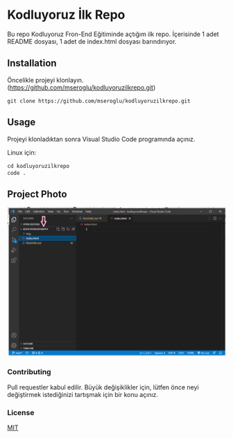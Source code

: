 # Kodluyoruz İlk Repo
Bu repo Kodluyoruz Fron-End Eğitiminde açtığım ilk repo. İçerisinde 1 adet README dosyası, 1 adet de index.html dosyası barındırıyor.

## Installation

Öncelikle projeyi klonlayın. (https://github.com/mseroglu/kodluyoruzilkrepo.git)
```
git clone https://github.com/mseroglu/kodluyoruzilkrepo.git
```

## Usage 
Projeyi klonladıktan sonra Visual Studio Code programında açınız.

Linux için:
```
cd kodluyoruzilkrepo
code .
```
## Project Photo
![Photo](./img/proje.png)

### Contributing 
Pull requestler kabul edilir. Büyük değişiklikler için, lütfen önce neyi değiştirmek istediğinizi tartışmak için bir konu açınız.



### License
[MIT](./LICENSE)
